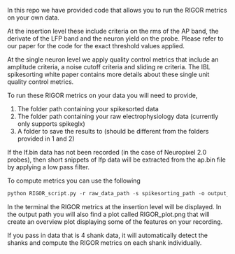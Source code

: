 In this repo we have provided code that allows you to run the RIGOR metrics on your own data. 

At the insertion level these include criteria on the rms of the AP band, the derivate of the LFP band and 
the neuron yield on the probe. Please refer to our paper for the code for the exact threshold values applied.

At the single neuron level we apply quality control metrics that include an amplitude criteria, a noise cutoff criteria
and sliding re criteria. The IBL spikesorting white paper contains more details about these single unit quality control
metrics.

To run these RIGOR metrics on your data you will need to provide,
1. The folder path containing your spikesorted data
2. The folder path containing your raw electrophysiology data (currently only supports spikeglx)
3. A folder to save the results to (should be different from the folders provided in 1 and 2)

If the lf.bin data has not been recorded (in the case of Neuropixel 2.0 probes), then short snippets of lfp
data will be extracted from the ap.bin file by applying a low pass filter.

To compute metrics you can use the following
```python
python RIGOR_script.py -r raw_data_path -s spikesorting_path -o output_path
```

In the terminal the RIGOR metrics at the insertion level will be displayed. In the output path you will
also find a plot called RIGOR_plot.png that will create an overview plot displaying some of the features on your 
recording.

If you pass in data that is 4 shank data, it will automatically detect the shanks and compute the RIGOR metrics
on each shank individually.
